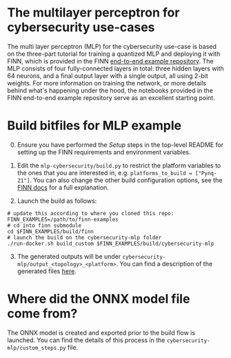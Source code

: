 # The multilayer perceptron for cybersecurity use-cases
The multi layer perceptron (MLP) for the cybersecurity use-case is based on the three-part tutorial for training a quantized MLP and deploying it with FINN, which is provided in the FINN [end-to-end example repository](https://github.com/Xilinx/finn/tree/main/notebooks/end2end_example). The MLP consists of four fully-connected layers in total: three hidden layers with 64 neurons, and a final output layer with a single output, all using 2-bit weights. For more information on training the network, or more details behind what's happening under the hood, the notebooks provided in the FINN end-to-end example repository serve as an excellent starting point.

# Build bitfiles for MLP example
0. Ensure you have performed the *Setup* steps in the top-level README for setting up the FINN requirements and environment variables.

1. Edit the `mlp-cybersecurity/build.py` to restrict the platform variables to the ones that you are interested in, e.g. `platforms_to_build = ["Pynq-Z1"]`. You can also change the other build configuration options, see the [FINN docs](https://finn-dev.readthedocs.io/en/latest/source_code/finn.util.html#finn.util.build_dataflow.DataflowBuildConfig) for a full explanation.

2. Launch the build as follows:
```shell
# update this according to where you cloned this repo:
FINN_EXAMPLES=/path/to/finn-examples
# cd into finn submodule
cd $FINN_EXAMPLES/build/finn
# launch the build on the cybersecurity-mlp folder
./run-docker.sh build_custom $FINN_EXAMPLES/build/cybersecurity-mlp
```

3. The generated outputs will be under `cybersecurity-mlp/output_<topology>_<platform>`. You can find a description of the generated files [here](https://finn-dev.readthedocs.io/en/latest/command_line.html#simple-dataflow-build-mode).

# Where did the ONNX model file come from?
The ONNX model is created and exported prior to the build flow is launched. You can find the details of this process in the `cybersecurity-mlp/custom_steps.py` file.
